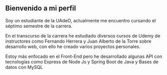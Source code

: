 <h2>Bienvenido a mi perfil</h2>

<p>Soy un estudiante de la UAdeO, actualmente me encuentro cursando el séptimo semestre de la carrera.</p>
<p>En el transcurso de la carrera he estudiado diversos cursos de Udemy de instructores como Fernando Herrera y Juan Alberto de la Torre sobre desarrollo web, con ello he creado varios proyectos personales.</p>
<p>Estoy más enfocado en el Front-End pero he desarrollado algunas API con tecnologías como Express de Node Js y Spring Boot de Java y Bases de datos con MySQL</p>

<!---
knightwexc/knightwexc is a ✨ special ✨ repository because its `README.md` (this file) appears on your GitHub profile.
You can click the Preview link to take a look at your changes.
--->
